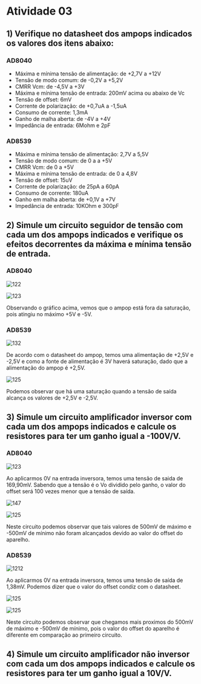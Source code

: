 # Atividade 03

## 1) Verifique no datasheet dos ampops indicados os valores dos itens abaixo:

### AD8040
* Máxima e mínima tensão de alimentação: de +2,7V a +12V
* Tensão de modo comum: de -0,2V a +5,2V
* CMRR Vcm: de -4,5V a +3V
* Máxima e mínima tensão de entrada: 200mV acima ou abaixo de Vc
* Tensão de offset: 6mV
* Corrente de polarização: de +0,7uA a -1,5uA
* Consumo de corrente: 1,3mA
* Ganho de malha aberta: de -4V a +4V
* Impedância de entrada: 6Mohm e 2pF

### AD8539
* Máxima e mínima tensão de alimentação: 2,7V a 5,5V
* Tensão de modo comum: de 0 a a +5V
* CMRR Vcm: de 0 a +5V
* Máxima e mínima tensão de entrada: de 0 a 4,8V
* Tensão de offset: 15uV
* Corrente de polarização: de 25pA a 60pA
* Consumo de corrente: 180uA
* Ganho em malha aberta: de +0,1V a +7V
* Impedância de entrada: 10KOhm e 300pF

## 2) Simule um circuito seguidor de tensão com cada um dos ampops indicados e verifique os efeitos decorrentes da máxima e mínima tensão de entrada.

### AD8040

![122](https://user-images.githubusercontent.com/75050609/109874501-f59d8800-7c4d-11eb-8f86-47581a63e27b.PNG)

![123](https://user-images.githubusercontent.com/75050609/109874838-6a70c200-7c4e-11eb-8729-45cd3c04f78e.PNG)

Observando o gráfico acima, vemos que o ampop está fora da saturação, pois atingiu no máximo +5V e -5V.

### AD8539

![132](https://user-images.githubusercontent.com/75050609/109876108-1d8deb00-7c50-11eb-9874-b54f73ce04ad.PNG)

De acordo com o datasheet do ampop, temos uma alimentação de +2,5V e -2,5V e como a fonte de alimentação é 3V haverá saturação, dado que a alimentação do ampop é +2,5V.

![125](https://user-images.githubusercontent.com/75050609/109879137-f3d6c300-7c53-11eb-9f5b-27ad6471393e.PNG)

Podemos observar que há uma saturação quando a tensão de saída alcança os valores de +2,5V e -2,5V.

## 3) Simule um circuito amplificador inversor com cada um dos ampops indicados e calcule os resistores para ter um ganho igual a -100V/V.

### AD8040

![123](https://user-images.githubusercontent.com/75050609/110173688-bb62f080-7ddd-11eb-8fa1-d2e52d5990d0.PNG)

Ao aplicarmos 0V na entrada inversora, temos uma tensão de saida de 169,90mV. Sabendo que a tensão é o Vo dividido pelo ganho, o valor do offset será 100 vezes menor que a tensão de saída.

![147](https://user-images.githubusercontent.com/75050609/110175233-362d0b00-7de0-11eb-8ef3-779450d2cc6e.PNG)

![125](https://user-images.githubusercontent.com/75050609/110177220-64601a00-7de3-11eb-9d92-4756898f5077.jpeg)

Neste circuito podemos observar que tais valores de 500mV de máximo e -500mV de mínimo não foram alcançados devido ao valor do offset do aparelho.

### AD8539

![1212](https://user-images.githubusercontent.com/75050609/110176105-93758c00-7de1-11eb-9aca-784e00a39cf3.PNG)

Ao aplicarmos 0V na entrada inversora, temos uma tensão de saída de 1,38mV. Podemos dizer que o valor do offset condiz com o datasheet.

![125](https://user-images.githubusercontent.com/75050609/110176991-f9aede80-7de2-11eb-9ffc-240be49c116c.PNG)

![125](https://user-images.githubusercontent.com/75050609/110177790-42b36280-7de4-11eb-960c-87bbbed79080.jpeg)

Neste circuito podemos observar que chegamos mais proximos do 500mV de máximo e -500mV de mínimo, pois o valor do offset do aparelho é diferente em comparação ao primeiro circuito.

## 4) Simule um circuito amplificador não inversor com cada um dos ampops indicados e calcule os resistores para ter um ganho igual a 10V/V.





















